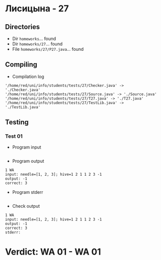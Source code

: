 # Лисицына - 27
## Directories
- Dir `homeworks`... found
- Dir `homeworks/27`... found
- File `homeworks/27/P27.java`... found
## Compiling
- Compilation log
```
'/home/red/uni/info/students/tests/27/Checker.java' -> './Checker.java'
'/home/red/uni/info/students/tests/27/Source.java' -> './Source.java'
'/home/red/uni/info/students/tests/27/T27.java' -> './T27.java'
'/home/red/uni/info/students/tests/27/TestLib.java' -> './TestLib.java'

```
## Testing
### Test 01
- Program input
```

```
- Program output
```
1 WA
input: needle=[1, 2, 3]; hive=1 2 1 1 2 3 -1
output: -1
correct: 3

```
- Program stderr
```

```
- Check output
```
1 WA
input: needle=[1, 2, 3]; hive=1 2 1 1 2 3 -1
output: -1
correct: 3
stderr:

```
# Verdict: **WA 01** - WA 01
